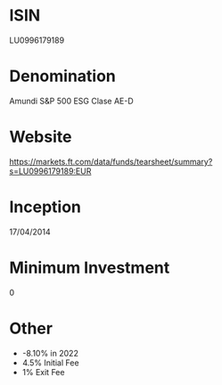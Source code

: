# ISIN
LU0996179189

# Denomination
Amundi S&P 500 ESG Clase AE-D

# Website
https://markets.ft.com/data/funds/tearsheet/summary?s=LU0996179189:EUR

# Inception
17/04/2014

# Minimum Investment
0

# Other
* -8.10% in 2022
* 4.5% Initial Fee
* 1% Exit Fee